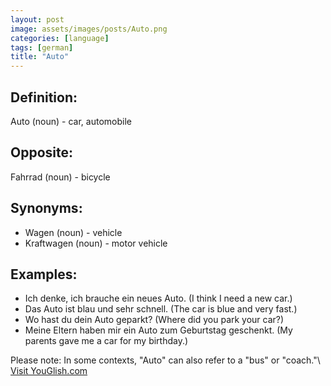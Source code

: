 ```yaml
---
layout: post
image: assets/images/posts/Auto.png
categories: [language]
tags: [german]
title: "Auto"
---
```


## Definition:
Auto (noun) - car, automobile

## Opposite:
Fahrrad (noun) - bicycle

## Synonyms:
- Wagen (noun) - vehicle
- Kraftwagen (noun) - motor vehicle

## Examples:
- Ich denke, ich brauche ein neues Auto. (I think I need a new car.)
- Das Auto ist blau und sehr schnell. (The car is blue and very fast.)
- Wo hast du dein Auto geparkt? (Where did you park your car?)
- Meine Eltern haben mir ein Auto zum Geburtstag geschenkt. (My parents gave me a car for my birthday.)

Please note:
In some contexts, "Auto" can also refer to a "bus" or "coach."\ <a id="yg-widget-0" class="youglish-widget" data-query="Auto" data-lang="german" data-components="8412" data-auto-start="0" data-bkg-color="theme_light" data-title="How%20to%20pronounce%20Auto%20in%20German"  rel="nofollow" href="https://youglish.com">Visit YouGlish.com</a><script async src="https://youglish.com/public/emb/widget.js" charset="utf-8"></script>